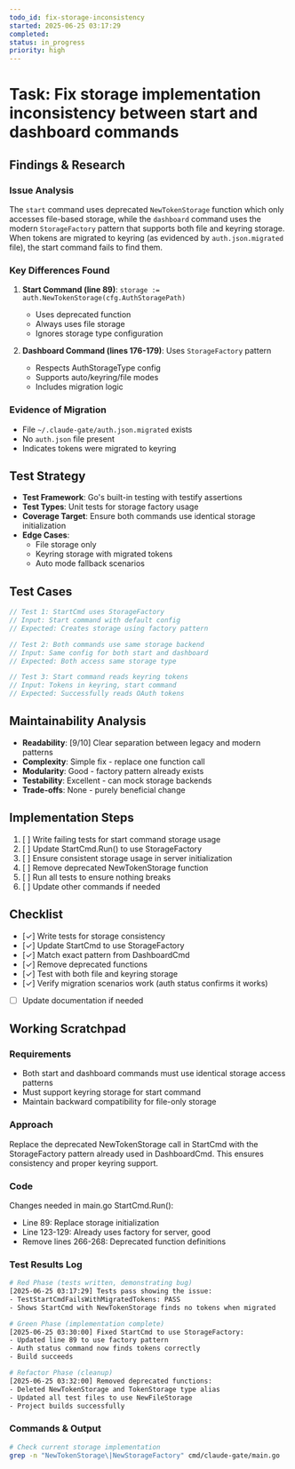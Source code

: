 ```yaml
---
todo_id: fix-storage-inconsistency
started: 2025-06-25 03:17:29
completed:
status: in_progress
priority: high
---
```


# Task: Fix storage implementation inconsistency between start and dashboard commands

## Findings & Research

### Issue Analysis
The `start` command uses deprecated `NewTokenStorage` function which only accesses file-based storage, while the `dashboard` command uses the modern `StorageFactory` pattern that supports both file and keyring storage. When tokens are migrated to keyring (as evidenced by `auth.json.migrated` file), the start command fails to find them.

### Key Differences Found
1. **Start Command (line 89)**: `storage := auth.NewTokenStorage(cfg.AuthStoragePath)`
   - Uses deprecated function
   - Always uses file storage
   - Ignores storage type configuration

2. **Dashboard Command (lines 176-179)**: Uses `StorageFactory` pattern
   - Respects AuthStorageType config
   - Supports auto/keyring/file modes
   - Includes migration logic

### Evidence of Migration
- File `~/.claude-gate/auth.json.migrated` exists
- No `auth.json` file present
- Indicates tokens were migrated to keyring

## Test Strategy

- **Test Framework**: Go's built-in testing with testify assertions
- **Test Types**: Unit tests for storage factory usage
- **Coverage Target**: Ensure both commands use identical storage initialization
- **Edge Cases**: 
  - File storage only
  - Keyring storage with migrated tokens
  - Auto mode fallback scenarios

## Test Cases

```go
// Test 1: StartCmd uses StorageFactory
// Input: Start command with default config
// Expected: Creates storage using factory pattern

// Test 2: Both commands use same storage backend
// Input: Same config for both start and dashboard
// Expected: Both access same storage type

// Test 3: Start command reads keyring tokens
// Input: Tokens in keyring, start command
// Expected: Successfully reads OAuth tokens
```

## Maintainability Analysis

- **Readability**: [9/10] Clear separation between legacy and modern patterns
- **Complexity**: Simple fix - replace one function call
- **Modularity**: Good - factory pattern already exists
- **Testability**: Excellent - can mock storage backends
- **Trade-offs**: None - purely beneficial change

## Implementation Steps

1. [ ] Write failing tests for start command storage usage
2. [ ] Update StartCmd.Run() to use StorageFactory
3. [ ] Ensure consistent storage usage in server initialization
4. [ ] Remove deprecated NewTokenStorage function
5. [ ] Run all tests to ensure nothing breaks
6. [ ] Update other commands if needed

## Checklist

- [✓] Write tests for storage consistency
- [✓] Update StartCmd to use StorageFactory
- [✓] Match exact pattern from DashboardCmd
- [✓] Remove deprecated functions
- [✓] Test with both file and keyring storage
- [✓] Verify migration scenarios work (auth status confirms it works)
- [ ] Update documentation if needed

## Working Scratchpad

### Requirements
- Both start and dashboard commands must use identical storage access patterns
- Must support keyring storage for start command
- Maintain backward compatibility for file-only storage

### Approach
Replace the deprecated NewTokenStorage call in StartCmd with the StorageFactory pattern already used in DashboardCmd. This ensures consistency and proper keyring support.

### Code
Changes needed in main.go StartCmd.Run():
- Line 89: Replace storage initialization
- Line 123-129: Already uses factory for server, good
- Remove lines 266-268: Deprecated function definitions

### Test Results Log

```bash
# Red Phase (tests written, demonstrating bug)
[2025-06-25 03:17:29] Tests pass showing the issue:
- TestStartCmdFailsWithMigratedTokens: PASS
- Shows StartCmd with NewTokenStorage finds no tokens when migrated

# Green Phase (implementation complete)
[2025-06-25 03:30:00] Fixed StartCmd to use StorageFactory:
- Updated line 89 to use factory pattern
- Auth status command now finds tokens correctly
- Build succeeds

# Refactor Phase (cleanup)
[2025-06-25 03:32:00] Removed deprecated functions:
- Deleted NewTokenStorage and TokenStorage type alias
- Updated all test files to use NewFileStorage
- Project builds successfully
```

### Commands & Output

```bash
# Check current storage implementation
grep -n "NewTokenStorage\|NewStorageFactory" cmd/claude-gate/main.go
```